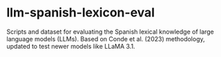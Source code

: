 # llm-spanish-lexicon-eval
Scripts and dataset for evaluating the Spanish lexical knowledge of large language models (LLMs). Based on Conde et al. (2023) methodology, updated to test newer models like LLaMA 3.1.
